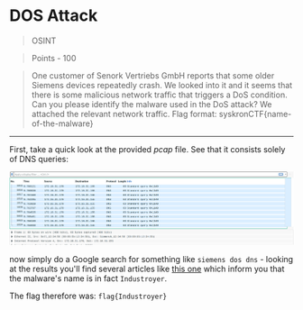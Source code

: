 # DOS Attack

>OSINT

>Points - 100

>One customer of Senork Vertriebs GmbH reports that some older Siemens devices repeatedly crash. We looked into it and it seems that there is some malicious network traffic that triggers a DoS condition. Can you please identify the malware used in the DoS attack? We attached the relevant network traffic.
Flag format: syskronCTF{name-of-the-malware}


---

First, take a quick look at the provided _pcap_ file. See that it consists solely of DNS queries:

![dns](./dns.png)

now simply do a Google search for something like `siemens dos dns` - looking at the results you'll find several articles like [this one](https://www.securityweek.com/flaws-expose-siemens-protection-relays-dos-attacks) which inform you that the malware's name is in fact `Industroyer`.

The flag therefore was: `flag{Industroyer}`
